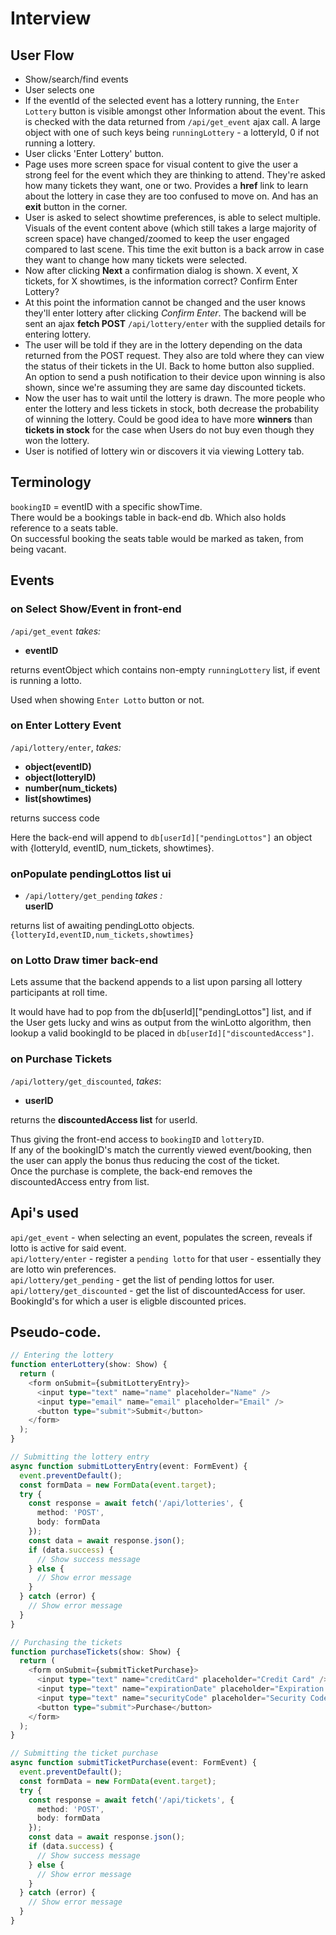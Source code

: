 # Interview
## User Flow
* Show/search/find events
* User selects one
* If the eventId of the selected event has a lottery running, the `Enter Lottery` button is visible amongst other Information about the event. This is checked with the data returned from `/api/get_event` ajax call.  A large object with one of such keys being `runningLottery` - a lotteryId, 0 if not running a lottery.
* User clicks 'Enter Lottery' button.
* Page uses more screen space for visual content to give the user a strong feel for the event which they are thinking to attend. They're asked how many tickets they want, one or two.  Provides a **href** link to learn about the lottery in case they are too confused to move on. And has an **exit** button in the corner.
* User is asked to select showtime preferences, is able to select multiple. Visuals of the event content above (which still takes a large majority of screen space) have changed/zoomed to keep the user engaged compared to last scene. This time the exit button is a back arrow in case they want to change how many tickets were selected.
* Now after clicking **Next** a confirmation dialog is shown. X event, X tickets, for X showtimes, is the information correct? Confirm Enter Lottery?
* At this point the information cannot be changed and the user knows they'll enter lottery after clicking *Confirm Enter*.  The backend will be sent an ajax **fetch POST** `/api/lottery/enter` with the supplied details for entering lottery.
* The user will be told if they are in the lottery depending on the data returned from the POST request. They also are told where they can view the status of their tickets in the UI. Back to home button also supplied.  An option to send a push notification to their device upon winning is also shown, since we're assuming they are same day discounted tickets.
* Now the user has to wait until the lottery is drawn.  The more people who enter the lottery and less tickets in stock, both decrease the probability of winning the lottery. Could be good idea to have more **winners** than **tickets in stock** for the case when Users do not buy even though they won the lottery.
* User is notified of lottery win or discovers it via viewing Lottery tab.

## Terminology
`bookingID` = eventID with a specific showTime.  
There would be a bookings table in back-end db. Which also holds reference to a seats table.  
On successful booking the seats table would be marked as taken, from being vacant.

## Events
### on Select Show/Event in front-end
`/api/get_event` *takes:*  
* **eventID**

returns eventObject which contains non-empty `runningLottery` list, if event is running a lotto.

Used when showing `Enter Lotto` button or not.
### on Enter Lottery Event
`/api/lottery/enter`, *takes:*  
* **object(eventID)** 
* **object(lotteryID)**
* **number(num_tickets)** 
* **list(showtimes)** 

returns success code

Here the back-end will append to `db[userId]["pendingLottos"]` an object with {lotteryId, eventID, num_tickets, showtimes}.

### onPopulate pendingLottos list ui
* `/api/lottery/get_pending` *takes :*  
**userID**

returns list of awaiting pendingLotto objects.  
`{lotteryId,eventID,num_tickets,showtimes}`

### on Lotto Draw timer back-end
Lets assume that the backend appends to a list upon parsing all lottery participants at roll time.  

It would have had to pop from the db[userId]["pendingLottos"] list, and if the User gets lucky and wins as output from the winLotto algorithm, then lookup a valid bookingId to be placed in `db[userId]["discountedAccess"]`.

### on Purchase Tickets
`/api/lottery/get_discounted`, *takes*:  
*  **userID**

returns the **discountedAccess list** for userId. 

Thus giving the front-end access to `bookingID` and `lotteryID`.  
If any of the bookingID's match the currently viewed event/booking, then the user can apply the bonus thus reducing the cost of the ticket.  
Once the purchase is complete, the back-end removes the discountedAccess entry from list.

## Api's used
`api/get_event` - when selecting an event, populates the screen, reveals if lotto is active for said event.  
`api/lottery/enter`  - register a `pending lotto` for that user - essentially they are lotto win preferences.  
`api/lottery/get_pending` - get the list of pending lottos for user.  
`api/lottery/get_discounted` - get the list of discountedAccess for user. BookingId's for which a user is eligble discounted prices.  


## Pseudo-code.

```typescript
// Entering the lottery
function enterLottery(show: Show) {
  return (
    <form onSubmit={submitLotteryEntry}>
      <input type="text" name="name" placeholder="Name" />
      <input type="email" name="email" placeholder="Email" />
      <button type="submit">Submit</button>
    </form>
  );
}

// Submitting the lottery entry
async function submitLotteryEntry(event: FormEvent) {
  event.preventDefault();
  const formData = new FormData(event.target);
  try {
    const response = await fetch('/api/lotteries', {
      method: 'POST',
      body: formData
    });
    const data = await response.json();
    if (data.success) {
      // Show success message
    } else {
      // Show error message
    }
  } catch (error) {
    // Show error message
  }
}

// Purchasing the tickets
function purchaseTickets(show: Show) {
  return (
    <form onSubmit={submitTicketPurchase}>
      <input type="text" name="creditCard" placeholder="Credit Card" />
      <input type="text" name="expirationDate" placeholder="Expiration Date" />
      <input type="text" name="securityCode" placeholder="Security Code" />
      <button type="submit">Purchase</button>
    </form>
  );
}

// Submitting the ticket purchase
async function submitTicketPurchase(event: FormEvent) {
  event.preventDefault();
  const formData = new FormData(event.target);
  try {
    const response = await fetch('/api/tickets', {
      method: 'POST',
      body: formData
    });
    const data = await response.json();
    if (data.success) {
      // Show success message
    } else {
      // Show error message
    }
  } catch (error) {
    // Show error message
  }
}
```
